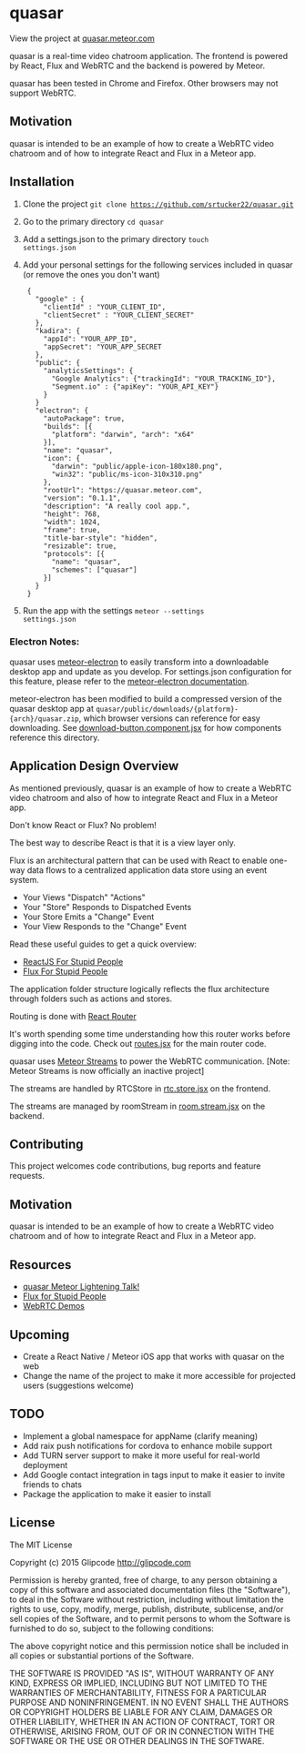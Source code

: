 # quasar

View the project at <a href="https://quasar.meteor.com">quasar.meteor.com</a>

quasar is a real-time video chatroom application. The frontend is powered by React, Flux and WebRTC and the backend is powered by Meteor.

quasar has been tested in Chrome and Firefox. Other browsers may not support WebRTC.

## Motivation

quasar is intended to be an example of how to create a WebRTC video chatroom and of how to integrate React and Flux in a Meteor app.

## Installation

1. Clone the project <code>git clone https://github.com/srtucker22/quasar.git</code>
2. Go to the primary directory <code>cd quasar</code>
3. Add a settings.json to the primary directory <code>touch settings.json</code>
4. Add your personal settings for the following services included in quasar (or remove the ones you don't want)

        {
          "google" : {
            "clientId" : "YOUR_CLIENT_ID",
            "clientSecret" : "YOUR_CLIENT_SECRET"
          },
          "kadira": {
            "appId": "YOUR_APP_ID",
            "appSecret": "YOUR_APP_SECRET
          },
          "public": {
            "analyticsSettings": {
              "Google Analytics": {"trackingId": "YOUR_TRACKING_ID"},
              "Segment.io" : {"apiKey": "YOUR_API_KEY"}
            }
          }
          "electron": {
            "autoPackage": true,
            "builds": [{
              "platform": "darwin", "arch": "x64"
            }],
            "name": "quasar",
            "icon": {
              "darwin": "public/apple-icon-180x180.png",
              "win32": "public/ms-icon-310x310.png"
            },
            "rootUrl": "https://quasar.meteor.com",
            "version": "0.1.1",
            "description": "A really cool app.",
            "height": 768,
            "width": 1024,
            "frame": true,
            "title-bar-style": "hidden",
            "resizable": true,
            "protocols": [{
              "name": "quasar",
              "schemes": ["quasar"]
            }]
          }
        }

5. Run the app with the settings <code>meteor --settings settings.json</code>

### Electron Notes:

quasar uses <a href="https://github.com/mixmaxhq/meteor-electron">meteor-electron</a> to easily transform into a downloadable desktop app and update as you develop. For settings.json configuration for this feature, please refer to the <a href="https://github.com/mixmaxhq/meteor-electron">meteor-electron documentation</a>.

meteor-electron has been modified to build a compressed version of the quasar desktop app at <code>quasar/public/downloads/{platform}-{arch}/quasar.zip</code>, which browser versions can reference for easy downloading. See <a href="https://github.com/srtucker22/quasar/blob/master/client/components/modules/download-button.component.jsx#L57">download-button.component.jsx</a> for how components reference this directory.

## Application Design Overview

As mentioned previously, quasar is an example of how to create a WebRTC video chatroom and also of how to integrate React and Flux in a Meteor app.

Don't know React or Flux? No problem!

The best way to describe React is that it is a view layer only.

Flux is an architectural pattern that can be used with React to enable one-way data flows to a centralized application data store using an event system.
- Your Views "Dispatch" "Actions"
- Your "Store" Responds to Dispatched Events
- Your Store Emits a "Change" Event
- Your View Responds to the "Change" Event

Read these useful guides to get a quick overview:
- [ReactJS For Stupid People](http://blog.andrewray.me/reactjs-for-stupid-people/)
- [Flux For Stupid People](http://blog.andrewray.me/flux-for-stupid-people/)

The application folder structure logically reflects the flux architecture through folders such as actions and stores.

Routing is done with [React Router](https://github.com/rackt/react-router)

It's worth spending some time understanding how this router works before digging into the code.
Check out <a href="https://github.com/srtucker22/quasar/blob/master/client/routes.jsx">routes.jsx</a> for the main router code.

quasar uses <a href="https://github.com/arunoda/meteor-streams">Meteor Streams</a> to power the WebRTC communication.
[Note: Meteor Streams is now officially an inactive project]

The streams are handled by RTCStore in <a href="https://github.com/srtucker22/quasar/blob/master/client/stores/rtc.store.jsx">rtc.store.jsx</a> on the frontend.

The streams are managed by roomStream in <a href="https://github.com/srtucker22/quasar/blob/master/server/streams/room.stream.jsx">room.stream.jsx</a> on the backend.

## Contributing

This project welcomes code contributions, bug reports and feature requests.

## Motivation

quasar is intended to be an example of how to create a WebRTC video chatroom and of how to integrate React and Flux in a Meteor app.

## Resources
- [quasar Meteor Lightening Talk!](https://youtu.be/C0S_QCb6HSM)
- [Flux for Stupid People](http://blog.andrewray.me/flux-for-stupid-people/)
- [WebRTC Demos](https://github.com/webrtc/)

## Upcoming

-  Create a React Native / Meteor iOS app that works with quasar on the web
-  Change the name of the project to make it more accessible for projected users (suggestions welcome)

## TODO
-  Implement a global namespace for appName (clarify meaning)
-  Add raix push notifications for cordova to enhance mobile support
-  Add TURN server support to make it more useful for real-world deployment
-  Add Google contact integration in tags input to make it easier to invite friends to chats
-  Package the application to make it easier to install

## License

The MIT License

Copyright (c) 2015 Glipcode http://glipcode.com

Permission is hereby granted, free of charge, to any person obtaining a copy
of this software and associated documentation files (the "Software"), to deal
in the Software without restriction, including without limitation the rights
to use, copy, modify, merge, publish, distribute, sublicense, and/or sell
copies of the Software, and to permit persons to whom the Software is
furnished to do so, subject to the following conditions:

The above copyright notice and this permission notice shall be included in
all copies or substantial portions of the Software.

THE SOFTWARE IS PROVIDED "AS IS", WITHOUT WARRANTY OF ANY KIND, EXPRESS OR
IMPLIED, INCLUDING BUT NOT LIMITED TO THE WARRANTIES OF MERCHANTABILITY,
FITNESS FOR A PARTICULAR PURPOSE AND NONINFRINGEMENT. IN NO EVENT SHALL THE
AUTHORS OR COPYRIGHT HOLDERS BE LIABLE FOR ANY CLAIM, DAMAGES OR OTHER
LIABILITY, WHETHER IN AN ACTION OF CONTRACT, TORT OR OTHERWISE, ARISING FROM,
OUT OF OR IN CONNECTION WITH THE SOFTWARE OR THE USE OR OTHER DEALINGS IN
THE SOFTWARE.
